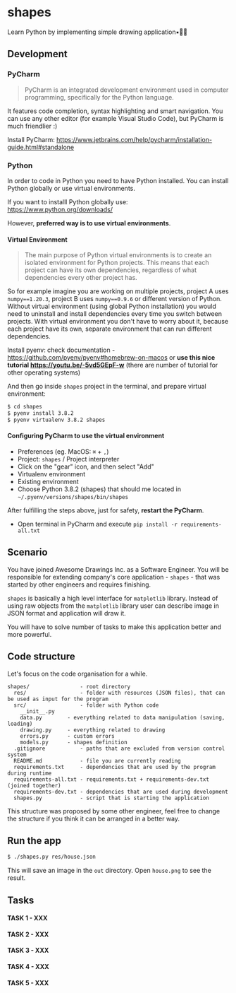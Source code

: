 # shapes
Learn Python by implementing simple drawing application▪️🔺🔹

## Development
### PyCharm

> PyCharm is an integrated development environment used in computer programming, specifically for the Python language.

It features code completion, syntax highlighting and smart navigation. You can use any other editor (for example Visual Studio Code), but PyCharm is much friendlier :)

Install PyCharm: https://www.jetbrains.com/help/pycharm/installation-guide.html#standalone

### Python

In order to code in Python you need to have Python installed. You can install Python globally or use virtual environments. 

If you want to installl Python globally use: https://www.python.org/downloads/

However, **preferred way is to use virtual environments**.

#### Virtual Environment

> The main purpose of Python virtual environments is to create an isolated environment for Python projects. This means that each project can have its own dependencies, regardless of what dependencies every other project has.

So for example imagine you are working on multiple projects, project A uses `numpy==1.20.3`, project B uses `numpy==0.9.6` or different version of Python.  Without virtual environment (using global Python installation) you would need to uninstall and install dependencies every time you switch between projects. With virtual environment you don't have to worry about it, because each project have its own, separate environment that can run different dependencies.

Install pyenv: check documentation - https://github.com/pyenv/pyenv#homebrew-on-macos or **use this nice tutorial https://youtu.be/-5vd5GEpF-w** (there are number of tutorial for other operating systems)

And then go inside `shapes` project in the terminal, and prepare virtual environment: 

```bash
$ cd shapes
$ pyenv install 3.8.2
$ pyenv virtualenv 3.8.2 shapes
```

#### Configuring PyCharm to use the virtual environment

- Preferences (eg. MacOS: `⌘` + `,`)
- Project: `shapes` / Project interpreter
- Click on the "gear" icon, and then select "Add"
- Virtualenv environment
- Existing environment
- Choose Python 3.8.2 (shapes) that should me located in `~/.pyenv/versions/shapes/bin/shapes`

After fulfilling the steps above, just for safety, **restart the PyCharm**.

- Open terminal in PyCharm and execute `pip install -r requirements-all.txt`

## Scenario

You have joined Awesome Drawings Inc. as a Software Engineer. You will be responsible for extending company's core application - `shapes` - that was started by other engineers and requires finishing. 

`shapes` is basically a high level interface for `matplotlib` library. Instead of using raw objects from the `matplotlib` library user can describe image in JSON format and application will draw it. 

You will have to solve number of tasks to make this application better and more powerful. 

## Code structure

Let's focus on the code organisation for a while.

```
shapes/                - root directory
  res/                 - folder with resources (JSON files), that can be used as input for the program
  src/                 - folder with Python code
  	__init__.py        
  	data.py        - everything related to data manipulation (saving, loading)
  	drawing.py     - everything related to drawing
  	errors.py      - custom errors
  	models.py      - shapes definition
  .gitignore           - paths that are excluded from version control system
  README.md            - file you are currently reading
  requirements.txt     - dependencies that are used by the program during runtime
  requirements-all.txt - requirements.txt + requirements-dev.txt (joined together)
  requirements-dev.txt - dependencies that are used during development
  shapes.py            - script that is starting the application 
```

This structure was proposed by some other engineer, feel free to change the structure if you think it can be arranged in a better way.

## Run the app

```bash
$ ./shapes.py res/house.json
```

This will save an image in the `out` directory. Open `house.png` to see the result.

## Tasks

#### TASK 1 - XXX

#### TASK 2 - XXX

#### TASK 3 - XXX

#### TASK 4 - XXX

#### TASK 5 - XXX

